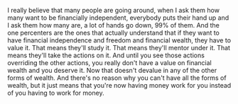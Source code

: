  I really believe that many people are going around, when I ask them how many want to be financially independent, everybody puts their hand up and I ask them how many are, a lot of hands go down, 99% of them. And the one percenters are the ones that actually understand that if they want to have financial independence and freedom and financial wealth, they have to value it. That means they'll study it. That means they'll mentor under it. That means they'll take the actions on it. And until you see those actions overriding the other actions, you really don't have a value on financial wealth and you deserve it. Now that doesn't devalue in any of the other forms of wealth. And there's no reason why you can't have all the forms of wealth, but it just means that you're now having money work for you instead of you having to work for money.